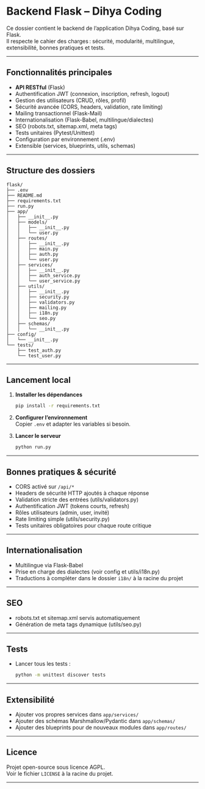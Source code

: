 # Backend Flask – Dihya Coding

Ce dossier contient le backend de l’application Dihya Coding, basé sur Flask.  
Il respecte le cahier des charges : sécurité, modularité, multilingue, extensibilité, bonnes pratiques et tests.

---

## Fonctionnalités principales

- **API RESTful** (Flask)
- Authentification JWT (connexion, inscription, refresh, logout)
- Gestion des utilisateurs (CRUD, rôles, profil)
- Sécurité avancée (CORS, headers, validation, rate limiting)
- Mailing transactionnel (Flask-Mail)
- Internationalisation (Flask-Babel, multilingue/dialectes)
- SEO (robots.txt, sitemap.xml, meta tags)
- Tests unitaires (Pytest/Unittest)
- Configuration par environnement (.env)
- Extensible (services, blueprints, utils, schemas)

---

## Structure des dossiers

```
flask/
├── .env
├── README.md
├── requirements.txt
├── run.py
├── app/
│   ├── __init__.py
│   ├── models/
│   │   ├── __init__.py
│   │   └── user.py
│   ├── routes/
│   │   ├── __init__.py
│   │   ├── main.py
│   │   ├── auth.py
│   │   └── user.py
│   ├── services/
│   │   ├── __init__.py
│   │   ├── auth_service.py
│   │   └── user_service.py
│   ├── utils/
│   │   ├── __init__.py
│   │   ├── security.py
│   │   ├── validators.py
│   │   ├── mailing.py
│   │   ├── i18n.py
│   │   └── seo.py
│   ├── schemas/
│   │   └── __init__.py
├── config/
│   └── __init__.py
└── tests/
    ├── test_auth.py
    └── test_user.py
```

---

## Lancement local

1. **Installer les dépendances**  
   ```bash
   pip install -r requirements.txt
   ```

2. **Configurer l’environnement**  
   Copier `.env` et adapter les variables si besoin.

3. **Lancer le serveur**  
   ```bash
   python run.py
   ```

---

## Bonnes pratiques & sécurité

- CORS activé sur `/api/*`
- Headers de sécurité HTTP ajoutés à chaque réponse
- Validation stricte des entrées (utils/validators.py)
- Authentification JWT (tokens courts, refresh)
- Rôles utilisateurs (admin, user, invité)
- Rate limiting simple (utils/security.py)
- Tests unitaires obligatoires pour chaque route critique

---

## Internationalisation

- Multilingue via Flask-Babel
- Prise en charge des dialectes (voir config et utils/i18n.py)
- Traductions à compléter dans le dossier `i18n/` à la racine du projet

---

## SEO

- robots.txt et sitemap.xml servis automatiquement
- Génération de meta tags dynamique (utils/seo.py)

---

## Tests

- Lancer tous les tests :
  ```bash
  python -m unittest discover tests
  ```

---

## Extensibilité

- Ajouter vos propres services dans `app/services/`
- Ajouter des schémas Marshmallow/Pydantic dans `app/schemas/`
- Ajouter des blueprints pour de nouveaux modules dans `app/routes/`

---

## Licence

Projet open-source sous licence AGPL.  
Voir le fichier `LICENSE` à la racine du projet.

---